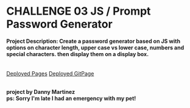<h1>CHALLENGE 03 JS / Prompt Password Generator</h1>
<b>Project Description: 
Create a password generator based on JS with options on character length, upper case vs lower case, numbers and special characters. then display them on a display box.</b>
<br><Br>
<Br>
<a href="https://dannyae.github.io/ch03-js-password-generator">Deployed Pages</a>
<a href="https://github.com/DannyAe/ch03-js-password-generator">Deployed GitPage</a>
<Br><br>

<b>project by Danny Martinez<b><br>
ps: Sorry I'm late I had an emergency with my pet! 


